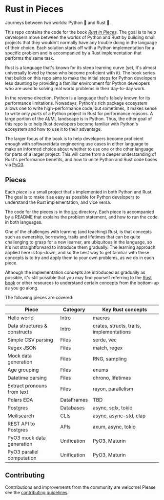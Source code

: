 # Rust in Pieces

Journeys between two worlds: Python 🐍 and Rust 🦀.

This repo contains the code for the book _[Rust in Pieces](https://rustinpieces.dev)_. The goal is to help developers move between the worlds of Python and Rust by building small projects that they wouldn't normally have any trouble doing in the language of their choice. Each solution starts off with a Python implementation for a specific problem and is accompanied by a Rust implementation that performs the same task.

Rust is a language that's known for its steep learning curve (yet, it's almost universally loved by those who become proficient with it). The book series that builds on this repo aims to make the initial steps for Python developers less daunting by providing a familiar environment for Python developers who are used to solving real world problems in their day-to-day work.

In the reverse direction, Python is a language that's falsely known for its performance limitations. Nowadays, Python's rich package ecosystem allows one to write high-performance code, but sometimes, it makes sense to write only _parts_ of a Python project in Rust for performance reasons. A large portion of the AI/ML landscape is in Python. Thus, the other goal of this repo is to help Rust developers become familiar with Python's ecosystem and how to use it to their advantage.

The larger focus of the book is to help developers become proficient enough with software/data engineering use cases in either language to make an informed choice about whether to use one or the other language for parts of a larger project. This will come from a deeper understanding of Rust's performance benefits, and how to unite Python and Rust code bases via [PyO3](https://github.com/PyO3/pyo3).

## Pieces

Each _piece_ is a small project that's implemented in both Python and Rust. The goal is to make it as easy as possible for Python developers to understand the Rust implementation, and vice versa.

The code for the pieces is in the [src](./src) directory. Each piece is accompanied by a README that explains the problem statement, and how to run the code in both languages.

One of the challenges with learning (and teaching) Rust, is that concepts such as ownership, borrowing, traits and lifetimes that can be quite challenging to grasp for a new learner, are ubiquitous in the language, so it's not straightforward to introduce them gradually. The learning approach applied here is top-down, and so the best way to get familiar with these concepts is to try and apply them to your own problems, as we do in each piece.

Although the implementation concepts are introduced as gradually as possible, it's still possible that you may find yourself referring to the [Rust book](https://doc.rust-lang.org/book/) or other resources to understand certain concepts from the bottom-up as you go along.

The following pieces are covered:

| Piece                        | Category    | Key Rust concepts                        |
| ---------------------------- | ----------- | ---------------------------------------- |
| Hello world                  | Intro       | macros                                   |
| Data structures & constructs | Intro       | crates, structs, traits, implementations |
| Simple CSV parsing           | Files       | serde, vec                               |
| Regex JSON                   | Files       | match, regex                             |
| Mock data generation         | Files       | RNG, sampling                            |
| Age grouping                 | Files       | enums                                    |
| Datetime parsing             | Files       | chrono, lifetimes                        |
| Extract pronouns from text   | Files       | rayon, parallelism                       |
| Polars EDA                   | DataFrames  | TBD                                      |
| Postgres                     | Databases   | async, sqlx, tokio                       |
| Meilisearch                  | CLIs        | async, async-std, clap                   |
| REST API to Postgres         | APIs        | axum, async, tokio                       |
| PyO3 mock data generation    | Unification | PyO3, Maturin                            |
| PyO3 parallel computation    | Unification | PyO3, Maturin                            |

## Contributing

Contributions and improvements from the community are welcome! Please see the [contributing guidelines](./CONTRIBUTING.md).
